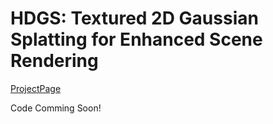 # HDGS: Textured 2D Gaussian Splatting for Enhanced Scene Rendering
[ProjectPage](https://timsong412.github.io/HDGS-ProjPage/)

Code Comming Soon!
